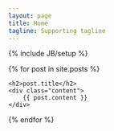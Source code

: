 ```yaml
---
layout: page
title: Home
tagline: Supporting tagline
---
```

{% include JB/setup %}

{% for post in site.posts %}
  
    <h2>post.title</h2>
    <div class="content">
        {{ post.content }}
    </div>

{% endfor %}

